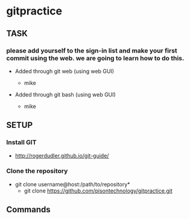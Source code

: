# gitpractice

## TASK
### please add yourself to the sign-in list and make your first commit using the web. we are going to learn how to do this.

* Added through git web (using web GUI)
  * mike
  
 * Added through git bash (using web GUI)
   * mike
   
## SETUP
### Install GIT  
 * http://rogerdudler.github.io/git-guide/
 
### Clone the repository
* git clone username@host:/path/to/repository*
   * git clone https://github.com/pisontechnology/gitpractice.git
 
  
  
## Commands
